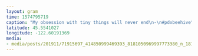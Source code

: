 ```yaml
---
layout: gram
time: 1574795719
caption: "My obsession with tiny things will never end\n-\n#pdxbeehive"
latitude: 45.5541027
longitude: -122.60191369
media:
- media/posts/201911/71915697_414850999469393_8181050969997773380_n_18114508759015930.jpg
---
```


